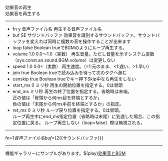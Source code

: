 効果音の再生  
効果音を再生する

***
- fn	y		音声ファイル名	再生する音声ファイル名
- buf		SE	サウンドバッファ	効果音を識別するサウンドバッファ。サウンドバッファを変えれば同時に複数の音を操作することが出来ます
- loop		false	Boolean	trueでBGMのようにループ再生する。
- volume		1.0	0.0〜1.0（実数）	再生音量。ただし音量を示すシステム変数（sys:const.an.sound.BGM.volume）は変更しない
- speed		1.0	0.0<（実数）	再生速度。（=1:元のまま、<1:遅い、>1:早い）
- join		true	Boolean	trueで読み込みを待って次のタグへ進む
- canskip		true	Boolean	trueでキー押下Skip中なら再生をしない
- start_ms		0	ミリ秒	再生の開始位置を指定する。0は冒頭
- end_ms			ミリ秒	再生の終了位置を指定する。省略時は末端。<br/>正の値は「冒頭から何ms目を終端とするか」<br/>負の値は「末尾から何ms手前を終端とするか」の指定。
- ret_ms		0	ミリ秒	ループ戻り位置を指定する。0は冒頭。<br/>ループ再生中にend_ms指定位置（省略時は末尾）に到達した場合、この指定位置に戻る。 ループ再生しない（loop=false）際は無視される。

***
fn=${1{{音声ファイル名}}} buf=${2{{サウンドバッファ}}}

***
機能ギャラリーにサンプルがあります。$(play)[効果音とBGM](https://famibee.github.io/SKYNovel_gallery/?cur=sound)
